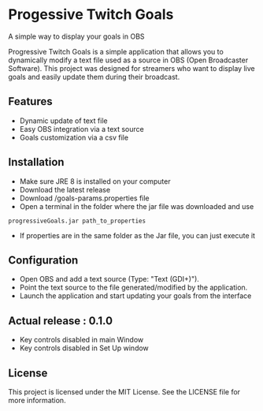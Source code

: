 # Progessive Twitch Goals
A simple way to display your goals in OBS

Progressive Twitch Goals is a simple application that allows you to dynamically modify a text file used as a source in OBS (Open Broadcaster Software). This project was designed for streamers who want to display live goals and easily update them during their broadcast.

## Features
- Dynamic update of text file
- Easy OBS integration via a text source
- Goals customization via a csv file

## Installation
- Make sure JRE 8 is installed on your computer
- Download the latest release
- Download /goals-params.properties file
- Open a terminal in the folder where the jar file was downloaded and use
```
progressiveGoals.jar path_to_properties
```
- If properties are in the same folder as the Jar file, you can just execute it

## Configuration
- Open OBS and add a text source (Type: "Text (GDI+)").
- Point the text source to the file generated/modified by the application.
- Launch the application and start updating your goals from the interface

## Actual release : 0.1.0
- Key controls disabled in main Window
- Key controls disabled in Set Up window

## License
This project is licensed under the MIT License. See the LICENSE file for more information. 



